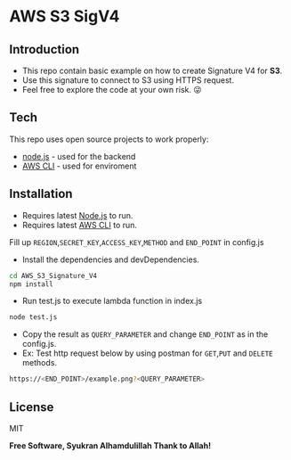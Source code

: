 # AWS S3 SigV4 
## Introduction 
- This repo contain basic example on how to create Signature V4 for **S3**.
- Use this signature to connect to S3 using HTTPS request.
- Feel free to explore the code at your own risk. :stuck_out_tongue_winking_eye:

## Tech
This repo uses open source projects to work properly:
- [node.js] - used for the backend
- [AWS CLI] - used for enviroment

## Installation
- Requires latest [Node.js][node.js] to run.
- Requires latest [AWS CLI][AWS CLI] to run.

Fill up `REGION`,`SECRET_KEY`,`ACCESS_KEY`,`METHOD` and `END_POINT` in config.js

- Install the dependencies and devDependencies.
```sh
cd AWS_S3_Signature_V4
npm install
```

- Run test.js to execute lambda function in index.js
```sh
node test.js
```

- Copy the result as `QUERY_PARAMETER` and change `END_POINT` as in the config.js.
- Ex: Test http request below by using postman for `GET`,`PUT` and `DELETE` methods.
```sh
https://<END_POINT>/example.png?<QUERY_PARAMETER>
```

## License
MIT

**Free Software, Syukran Alhamdulillah Thank to Allah!**
    
   [awssdk]: <https://docs.aws.amazon.com/AWSJavaScriptSDK/latest/AWS/Rekognition.html>
   [node.js]: <http://nodejs.org>
   [SAM CLI]: <https://docs.aws.amazon.com/serverless-application-model/latest/developerguide/serverless-sam-cli-install.html>
   [AWS CLI]: <https://docs.aws.amazon.com/cli/latest/userguide/install-cliv2.html>

